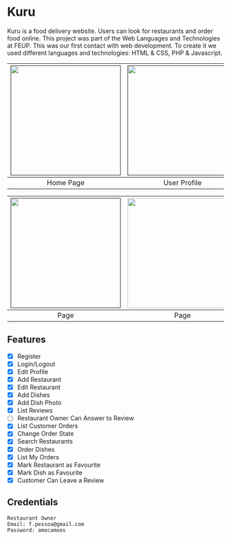 # Kuru

Kuru is a food delivery website. Users can look for restaurants and order food online.
This project was part of the Web Languages and Technologies at FEUP. This was our first contact with web development. To create it we used different languages and technologies: HTML & CSS, PHP & Javascript.

| [<img src="" width="256" heigth="256">]()                                                                   | [<img src="" width="256" heigth="256">]()                                                             | [<img src="" width="256" heigth="256">]() |
|:---:|:---:|:---:|
| Home Page | User Profile | Page |

| [<img src="" width="256" heigth="12">]()                                                        | [<img src="" width="256" heigth="256">](/res/discoverPage.png)                                               | [<img src="" width="256" heigth="256">]() |
|:---:|:---:|:---:|
| Page |  Page | Page |


## Features

- [x] Register
- [x] Login/Logout
- [x] Edit Profile
- [x] Add Restaurant
- [x] Edit Restaurant
- [x] Add Dishes
- [x] Add Dish Photo
- [x] List Reviews
- [ ] Restaurant Owner Can Answer to Review
- [x] List Customer Orders
- [x] Change Order State
- [x] Search Restaurants
- [x] Order Dishes
- [x] List My Orders
- [x] Mark Restaurant as Favourite
- [x] Mark Dish as Favourite
- [x] Customer Can Leave a Review

## Credentials
```
Restaurant Owner
Email: f.pessoa@gmail.com 
Password: amocamoes
```
